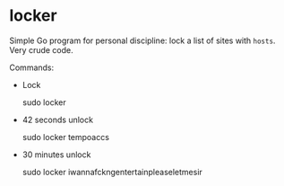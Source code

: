 # locker
Simple Go program for personal discipline: lock a list of sites with `hosts`. Very crude code.

Commands:  
* Lock

    sudo locker 
* 42 seconds unlock

    sudo locker tempoaccs
* 30 minutes unlock

    sudo locker iwannafckngentertainpleaseletmesir
